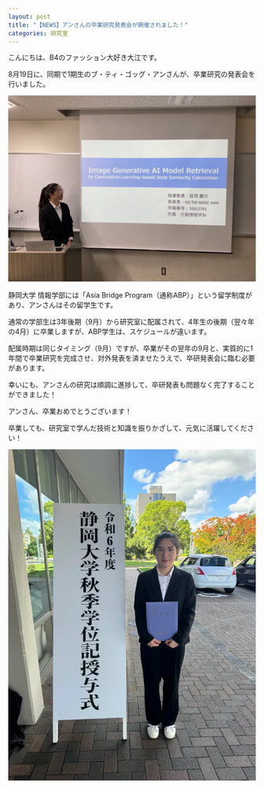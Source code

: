 ```yaml
---
layout: post
title: "【NEWS】アンさんの卒業研究発表会が開催されました！"
categories: 研究室
---
```



こんにちは、B4のファッション大好き大江です。

8月19日に、同期で1期生のブ・ティ・ゴッグ・アンさんが、卒業研究の発表会を行いました。

![写真](/assets/img/posts/20240819/ann_2.jpg "発表の様子")

静岡大学 情報学部には「Asia Bridge Program（通称ABP）」という留学制度があり、アンさんはその留学生です。

通常の学部生は3年後期（9月）から研究室に配属されて、4年生の後期（翌々年の4月）に卒業しますが、ABP学生は、スケジュールが違います。

配属時期は同じタイミング（9月）ですが、卒業がその翌年の9月と、実質的に1年間で卒業研究を完成させ、対外発表を済ませたうえで、卒研発表会に臨む必要があります。

幸いにも、アンさんの研究は順調に進捗して、卒研発表も問題なく完了することができました！

アンさん、卒業おめでとうございます！

卒業しても、研究室で学んだ技術と知識を振りかざして、元気に活躍してください！

![写真](/assets/img/posts/20240819/ann_1.png "ご卒業おめでとうございます！")